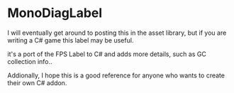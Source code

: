 # MonoDiagLabel

I will eventually get around to posting this in the asset library, but if you are writing a C# game this label may be useful.

it's a port of the FPS Label to C# and adds more details, such as GC collection info.. 

Addionally, I hope this is a good reference for anyone who wants to create their own C# addon.
